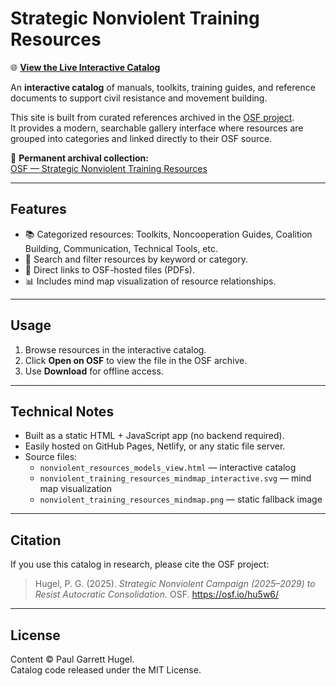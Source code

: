 # Strategic Nonviolent Training Resources

🌐 **[View the Live Interactive Catalog](https://paulhugel.github.io/strategic-nonviolent-training-resources/)**

An **interactive catalog** of manuals, toolkits, training guides, and reference documents to support civil resistance and movement building.  

This site is built from curated references archived in the [OSF project](https://osf.io/hu5w6/).  
It provides a modern, searchable gallery interface where resources are grouped into categories and linked directly to their OSF source.


📂 **Permanent archival collection:**  
[OSF — Strategic Nonviolent Training Resources](https://osf.io/hu5w6/)

---

## Features
- 📚 Categorized resources: Toolkits, Noncooperation Guides, Coalition Building, Communication, Technical Tools, etc.  
- 🔎 Search and filter resources by keyword or category.  
- 🔗 Direct links to OSF-hosted files (PDFs).  
- 📊 Includes mind map visualization of resource relationships.

---

## Usage
1. Browse resources in the interactive catalog.  
2. Click **Open on OSF** to view the file in the OSF archive.  
3. Use **Download** for offline access.

---

## Technical Notes
- Built as a static HTML + JavaScript app (no backend required).  
- Easily hosted on GitHub Pages, Netlify, or any static file server.  
- Source files:
  - `nonviolent_resources_models_view.html` — interactive catalog
  - `nonviolent_training_resources_mindmap_interactive.svg` — mind map visualization
  - `nonviolent_training_resources_mindmap.png` — static fallback image

---

## Citation
If you use this catalog in research, please cite the OSF project:

> Hugel, P. G. (2025). *Strategic Nonviolent Campaign (2025–2029) to Resist Autocratic Consolidation.* OSF. https://osf.io/hu5w6/

---

## License
Content © Paul Garrett Hugel.  
Catalog code released under the MIT License.
